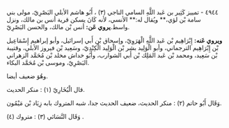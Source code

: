 ٤٩٤٤ - تمييز كَثِير بن عَبد اللَّهِ السامي الناجي (٣) ، أَبُو هاشم الأبلي البَصْرِيّ، مولى بني سامة بْن لؤي،** ويُقال له:** الأنسي، لأنه كَانَ يسكن قرية أنس بن مالك، ونزل واسط.**يروي عَن:** أنس بْن مالك، والحسن البَصْرِيّ.

**ويروي عَنه:** إِبْرَاهِيم بْن عَبد اللَّهِ الْهَرَوِيّ، وإسحاق بْن أَبي إسرائيل، وأبو إبراهيم إِسْمَاعِيل بْن إِبْرَاهِيم الترجماني، وأبو الْوَلِيد بشر بْن الْوَلِيد الْكِنْدِيّ، وسَعِيد بْن فيروز الأبلي، وقتيبة بْن سَعِيد، ومحمد بْن عَبد المَلِك بْن أَبي الشوارب، وأَبُو خداش مخلد بْن مُحَمَّد الزهراني البَصْرِيّ، وموسى بْن مُحَمَّد البكاء.

وهُوَ ضعيف أيضا.

قال الْبُخَارِيّ (١) : منكر الحديث.

وَقَال أَبُو حاتم (٢) : منكر الحديث، ضعيف الحديث جدا، شبه المتروك بابه زِيَاد بْن مَيْمُون.

وَقَال النَّسَائي (٣) : متروك (٤) .